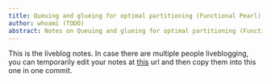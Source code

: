 ```yaml
---
title: Queuing and glueing for optimal partitioning (Functional Pearl)
author: whoami (TODO)
abstract: Notes on Queuing and glueing for optimal partitioning (Functional Pearl)
---
```


This is the liveblog notes.  In case there are multiple
people liveblogging, you can temporarily edit your notes
at [this](queuing-and-glueing-/template.md) url and then copy them into this one in one
commit.
